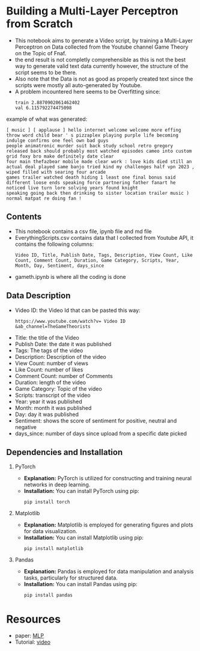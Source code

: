 # Building a Multi-Layer Perceptron from Scratch

- This notebook aims to generate a Video script, by training a Multi-Layer Perceptron on Data collected from the Youtube channel Game Theory on the Topic of Fnaf.
- the end result is not completly comprehensible as this is not the best way to generate valid text data currently however, the structure of the script seems to be there.
- Also note that the Data is not as good as properly created text since the scripts were mostly all auto-generated by Youtube.
- A problem incountered here seems to be Overfitting since:
  ```
  train 2.8870902061462402
  val 6.115792274475098
  ```
example of what was generated:
```
[ music ] [ applause ] hello internet welcome welcome more effing throw word child bear ' s pizzaplex playing purple life becoming indulge confirms one feel own bad guys
people animatronic murder suit back study school retro gregory released back should probably most watched episodes cameo into custom grid foxy bro make definitely date clear
four main thefazbear mobile made clear work : love kids died still an actual deal played same banjo tried kind my challenges half vpn 2023 , wiped filled with searing four arcade
games trailer watched death hiding 1 least one final bonus said different loose ends speaking force partnering father fanart he noticed live turn lore solving years found knight
speaking going back then drinking to sister location trailer music ) normal matpat re doing fan !
```

## Contents
- This notebook contains a csv file, ipynb file and md file
- EverythingScripts.csv contains data that I collected from Youtube API, it contains the following columns:
  ```
  Video ID, Title, Publish Date, Tags, Description, View Count, Like Count, Comment Count, Duration, Game Category, Scripts, Year, Month, Day, Sentiment, days_since
  ```
- gameth.ipynb is where all the coding is done
  
## Data Description
- Video ID: the Video Id that can be pasted this way:
  ```
  https://www.youtube.com/watch?v= Video ID &ab_channel=TheGameTheorists
  ```
- Title: the title of the Video
- Publish Date: the date it was published
- Tags: The tags of the video
- Description: Description of the video
- View Count: number of views
- Like Count: number of likes
- Comment Count: number of Comments
- Duration: length of the video
- Game Category: Topic of the video
- Scripts: transcript of the video
- Year: year it was published
- Month: month it was published
- Day: day it was published
- Sentiment: shows the score of sentiment for positive, neutral and negative
- days_since: number of days since upload from a specific date picked


## Dependencies and Installation


1. PyTorch

   - **Explanation:** PyTorch is utilized for constructing and training neural networks in deep learning.
   - **Installation:** You can install PyTorch using pip:
     ```
     pip install torch
     ```

2. Matplotlib

   - **Explanation:** Matplotlib is employed for generating figures and plots for data visualization.
   - **Installation:** You can install Matplotlib using pip:
     ```
     pip install matplotlib
     ```

3. Pandas

   - **Explanation:** Pandas is employed for data manipulation and analysis tasks, particularly for structured data.
   - **Installation:** You can install Pandas using pip:
     ```
     pip install pandas
     ```
# Resources

- paper: [MLP](https://www.jmlr.org/papers/volume3/bengio03a/bengio03a.pdf)
- Tutorial: [video](https://www.youtube.com/watch?v=TCH_1BHY58I&list=PLAqhIrjkxbuWI23v9cThsA9GvCAUhRvKZ&index=3&ab_channel=AndrejKarpathy)
